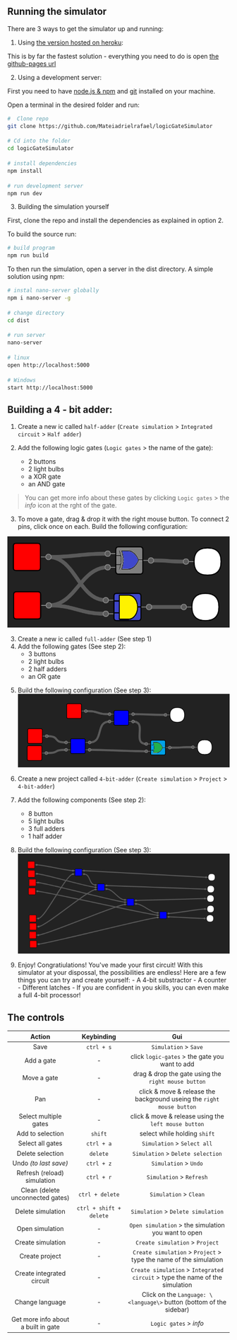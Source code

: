<link rel="stylesheet" href="https://fonts.googleapis.com/icon?family=Material+Icons">

## Running the simulator

There are 3 ways to get the simulator up and running:

1. Using [the version hosted on heroku](https://logic-gate-simulator.herokuapp.com/):

This is by far the fastest solution - everything you need to do is open
[the github-pages url](https://logic-gate-simulator.herokuapp.com/)

2. Using a development server:

First you need to have [node.js & npm](https://nodejs.org/en/download/) and [git](https://git-scm.com/book/en/v2/Getting-Started-Installing-Git) installed on your machine.

Open a terminal in the desired folder and run:

```sh
#  Clone repo
git clone https://github.com/Mateiadrielrafael/logicGateSimulator

# Cd into the folder
cd logicGateSimulator

# install dependencies
npm install

# run development server
npm run dev
```

3. Building the simulation yourself

First, clone the repo and install the dependencies as explained in option 2.

To build the source run:

```sh
# build program
npm run build
```

To then run the simulation, open a server in the dist directory. A simple solution using npm:

```sh
# instal nano-server globally
npm i nano-server -g

# change directory
cd dist

# run server
nano-server

# linux
open http://localhost:5000

# Windows
start http://localhost:5000
```

## Building a 4 - bit adder:

1. Create a new ic called `half-adder` (`Create simulation` > `Integrated circuit` > `Half adder`)

2. Add the following logic gates (`Logic gates` > the name of the gate):
    - 2 buttons
    - 2 light bulbs
    - a XOR gate
    - an AND gate

> You can get more info about these gates by clicking `Logic gates` > the <i class='material-icons'>info</i> icon at the rght of the gate.

3. To move a gate, drag & drop it with the right mouse button. To connect 2 pins, click once on each. Build the following configuration:

![Half adder](./assets/half-adder.png)

3. Create a new ic called `full-adder` (See step 1)
4. Add the following gates (See step 2):
    - 3 buttons
    - 2 light bulbs
    - 2 half adders
    - an OR gate

5) Build the following configuration (See step 3):
   ![Full adder](./assets/full-adder.png)

6) Create a new project called `4-bit-adder` (`Create simulation` > `Project` > `4-bit-adder`)

7) Add the following components (See step 2):

    - 8 button
    - 5 light bulbs
    - 3 full adders
    - 1 half adder

8) Build the following configuration (See step 3):
   ![4-bit-adder](./assets/4-bit-adder.png)

9) Enjoy!
   Congratiulations! You've made your first circuit! With this simulator at your dispossal, the possibilities are endless! Here are a few things you can try and create yourself: - A 4-bit substractor - A counter - Different latches - If you are confident in you skills, you can even make a full 4-bit processor!

## The controls

|               Action                |       Keybinding        |                                     Gui                                      |
| :---------------------------------: | :---------------------: | :--------------------------------------------------------------------------: |
|                Save                 |       `ctrl + s`        |                            `Simulation` > `Save`                             |
|             Add a gate              |            -            |                click `logic-gates` > the gate you want to add                |
|             Move a gate             |            -            |             drag & drop the gate using the `right mouse button`              |
|                 Pan                 |            -            |    click & move & release the background useing the `right mouse button`     |
|        Select multiple gates        |            -            |             click & move & release using the `left mouse button`             |
|          Add to selection           |         `shift`         |                         select while holding `shift`                         |
|          Select all gates           |       `ctrl + a`        |                         `Simulation` > `Select all`                          |
|          Delete selection           |        `delete`         |                      `Simulation` > `Delete selection`                       |
|        Undo _(to last save)_        |       `ctrl + z`        |                            `Simulation` > `Undo`                             |
|     Refresh (reload) simulation     |       `ctrl + r`        |                           `Simulation` > `Refresh`                           |
|  Clean (delete unconnected gates)   |     `ctrl + delete`     |                            `Simulation` > `Clean`                            |
|          Delete simulation          | `ctrl + shift + delete` |                      `Simulation` > `Delete simulation`                      |
|           Open simulation           |            -            |             `Open simulation` > the simulation you want to open              |
|          Create simulation          |            -            |                       `Create simulation` > `Project`                        | `Integrated circuit` > type the name of the simulation |
|           Create project            |            -            |      `Create simulation` > `Project` > type the name of the simulation       |
|      Create integrated circuit      |            -            | `Create simulation` > `Integrated circuit` > type the name of the simulation |
|           Change language           |            -            |     Click on the `Language: \<language\>` button (bottom of the sidebar)     |
| Get more info about a built in gate |            -            |              `Logic gates` > <i class="material-icons">info</i>              |
